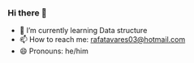 ### Hi there 👋

- 🌱 I’m currently learning Data structure
- 📫 How to reach me: rafatavares03@hotmail.com
- 😄 Pronouns: he/him
